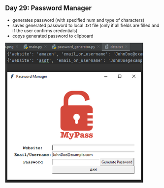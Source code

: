 ## Day 29: Password Manager
- generates password (with specified num and type of characters)
- saves generated password to local .txt file (only if all fields are filled and if the user confirms credentials)
- copys generated password to clipboard

![Screenshot 1](https://github.com/jonathanarava/100-days-of-python/blob/my_code/day-29/pass_gen_snip.PNG)
